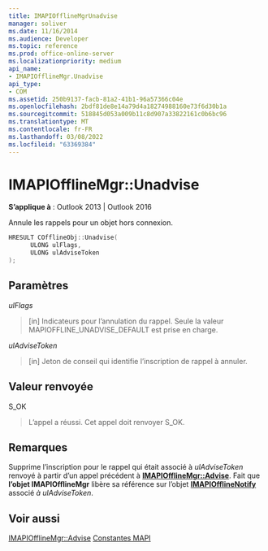 ```yaml
---
title: IMAPIOfflineMgrUnadvise
manager: soliver
ms.date: 11/16/2014
ms.audience: Developer
ms.topic: reference
ms.prod: office-online-server
ms.localizationpriority: medium
api_name:
- IMAPIOfflineMgr.Unadvise
api_type:
- COM
ms.assetid: 250b9137-facb-81a2-41b1-96a57366c04e
ms.openlocfilehash: 2bdf81de8e14a79d4a18274988160e73f6d30b1a
ms.sourcegitcommit: 518845d053a009b11c8d907a33822161c0b6bc96
ms.translationtype: MT
ms.contentlocale: fr-FR
ms.lasthandoff: 03/08/2022
ms.locfileid: "63369384"
---
```

# <a name="imapiofflinemgrunadvise"></a>IMAPIOfflineMgr::Unadvise


**S’applique à** : Outlook 2013 | Outlook 2016
  
Annule les rappels pour un objet hors connexion.
  
```cpp
HRESULT COfflineObj::Unadvise( 
      ULONG ulFlags, 
      ULONG ulAdviseToken 
);
```

## <a name="parameters"></a>Paramètres

 _ulFlags_
  
> [in] Indicateurs pour l’annulation du rappel. Seule la valeur MAPIOFFLINE_UNADVISE_DEFAULT est prise en charge.

 _ulAdviseToken_
  
> [in] Jeton de conseil qui identifie l’inscription de rappel à annuler.

## <a name="return-value"></a>Valeur renvoyée

S_OK
  
> L’appel a réussi. Cet appel doit renvoyer S_OK.

## <a name="remarks"></a>Remarques

Supprime l’inscription pour le rappel qui était associé à _ulAdviseToken_ renvoyé à partir d’un appel précédent à **[IMAPIOfflineMgr::Advise](imapiofflinemgr-advise.md)**. Fait que **l’objet IMAPIOfflineMgr** libère sa référence sur l’objet **[IMAPIOfflineNotify](imapiofflinenotifyiunknown.md)** associé _à ulAdviseToken_.
  
## <a name="see-also"></a>Voir aussi

[IMAPIOfflineMgr::Advise](imapiofflinemgr-advise.md)
 [Constantes MAPI](mapi-constants.md)
